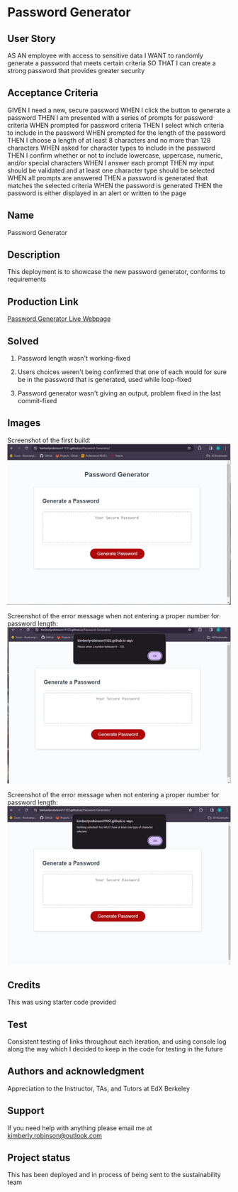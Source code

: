 # Password Generator 


## User Story
AS AN employee with access to sensitive data
I WANT to randomly generate a password that meets certain criteria
SO THAT I can create a strong password that provides greater security


## Acceptance Criteria
GIVEN I need a new, secure password
WHEN I click the button to generate a password
THEN I am presented with a series of prompts for password criteria
WHEN prompted for password criteria
THEN I select which criteria to include in the password
WHEN prompted for the length of the password
THEN I choose a length of at least 8 characters and no more than 128 characters
WHEN asked for character types to include in the password
THEN I confirm whether or not to include lowercase, uppercase, numeric, and/or special characters
WHEN I answer each prompt
THEN my input should be validated and at least one character type should be selected
WHEN all prompts are answered
THEN a password is generated that matches the selected criteria
WHEN the password is generated
THEN the password is either displayed in an alert or written to the page


## Name
Password Generator


## Description
This deployment is to showcase the new password generator, conforms to requirements


## Production Link
[Password Generator Live Webpage](https://kimberlyrobinson11122.github.io/Password-Generator/)


## Solved
1. Password length wasn't working-fixed

2. Users choices weren't being confirmed that one of each would for sure be in the password that is generated, used while loop-fixed

3. Password generator wasn't giving an output, problem fixed in the last commit-fixed


## Images
Screenshot of the first build: 
![First Build Image](<assets/images/PassGenerator First Build Mar 2024.jpg>)

Screenshot of the error message when not entering a proper number for password length: 
![Error message when user enters an invalid password length](<assets/images/Error message when needing min length Mar 2024.jpg>)

Screenshot of the error message when not entering a proper number for password length: 
![Error message when user doesn't select criteria](<assets/images/Error message when no parameters are selected Mar 2024.jpg>)


## Credits
This was using starter code provided


## Test
Consistent testing of links throughout each iteration, and using console log along the way which I decided to keep in the code for testing in the future


## Authors and acknowledgment
Appreciation to the Instructor, TAs, and Tutors at EdX Berkeley


## Support
If you need help with anything please email me at kimberly.robinson@outlook.com


## Project status
This has been deployed and in process of being sent to the sustainability team